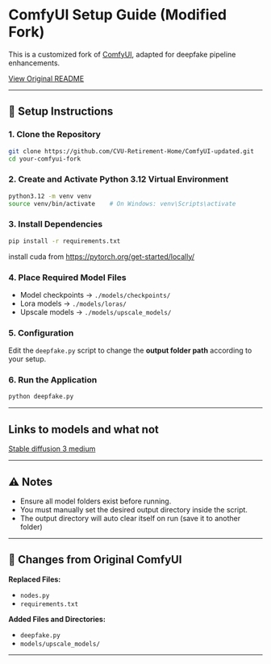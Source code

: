# ComfyUI Setup Guide (Modified Fork)

This is a customized fork of [ComfyUI](https://github.com/comfyanonymous/ComfyUI), adapted for deepfake pipeline enhancements.

[View Original README](README_OG.md)

---

## 🔧 Setup Instructions

### 1. Clone the Repository
```bash
git clone https://github.com/CVU-Retirement-Home/ComfyUI-updated.git
cd your-comfyui-fork
```

### 2. Create and Activate Python 3.12 Virtual Environment
```bash
python3.12 -m venv venv
source venv/bin/activate    # On Windows: venv\Scripts\activate
```

### 3. Install Dependencies
```bash
pip install -r requirements.txt
```

install cuda from https://pytorch.org/get-started/locally/

### 4. Place Required Model Files
- Model checkpoints → `./models/checkpoints/`
- Lora models → `./models/loras/`
- Upscale models → `./models/upscale_models/`

### 5. Configuration
Edit the `deepfake.py` script to change the **output folder path** according to your setup.

### 6. Run the Application
```bash
python deepfake.py
```

---

## Links to models and what not

[Stable diffusion 3 medium](https://civitai.com/models/497255?modelVersionId=552771)


---

## ⚠️ Notes

- Ensure all model folders exist before running.
- You must manually set the desired output directory inside the script.
- The output directory will auto clear itself on run (save it to another folder)

---

## 🔄 Changes from Original ComfyUI

**Replaced Files:**
- `nodes.py`
- `requirements.txt`

**Added Files and Directories:**
- `deepfake.py`
- `models/upscale_models/`

---

